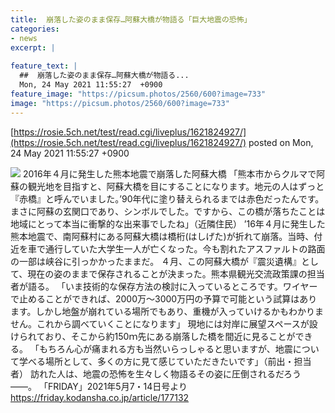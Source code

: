 ```yaml
---
title:  崩落した姿のまま保存…阿蘇大橋が物語る「巨大地震の恐怖」  
categories:
- news
excerpt: |
  
feature_text: |
  ##  崩落した姿のまま保存…阿蘇大橋が物語る...
  Mon, 24 May 2021 11:55:27  +0900
feature_image: "https://picsum.photos/2560/600?image=733"
image: "https://picsum.photos/2560/600?image=733"
---
```


[https://rosie.5ch.net/test/read.cgi/liveplus/1621824927/](https://rosie.5ch.net/test/read.cgi/liveplus/1621824927/)
posted on Mon, 24 May 2021 11:55:27  +0900

<!--more-->

![](https://res.cloudinary.com/gsjebzejhjubm/image/private/s--bhkvIQEu--/c_scale,dpr_2,f_auto,t_article_image,w_350/v1619511680/%E5%A4%A7%E6%A9%8B_bzpeyh.jpg) 2016年４月に発生した熊本地震で崩落した阿蘇大橋 「熊本市からクルマで阿蘇の観光地を目指すと、阿蘇大橋を目にすることになります。地元の人はずっと『赤橋』と呼んでいました。’90年代に塗り替えられるまでは赤色だったんです。まさに阿蘇の玄関口であり、シンボルでした。ですから、この橋が落ちたことは地域にとって本当に衝撃的な出来事でしたね」（近隣住民） ’16年４月に発生した熊本地震で、南阿蘇村にある阿蘇大橋は橋桁(はしげた)が折れて崩落。当時、付近を車で通行していた大学生一人が亡くなった。今も割れたアスファルトの路面の一部は峡谷に引っかかったままだ。 ４月、この阿蘇大橋が『震災遺構』として、現在の姿のままで保存されることが決まった。熊本県観光交流政策課の担当者が語る。 「いま技術的な保存方法の検討に入っているところです。ワイヤーで止めることができれば、2000万〜3000万円の予算で可能という試算はあります。しかし地盤が崩れている場所でもあり、重機が入っていけるかもわかりません。これから調べていくことになります」 現地には対岸に展望スペースが設けられており、そこから約150ｍ先にある崩落した橋を間近に見ることができる。 「もちろん心が痛まれる方も当然いらっしゃると思いますが、地震について学べる場所として、多くの方に見て感じていただきたいです」（前出・担当者） 訪れた人は、地震の恐怖を生々しく物語るその姿に圧倒されるだろう——。 「FRIDAY」2021年5月7・14日号より https://friday.kodansha.co.jp/article/177132
